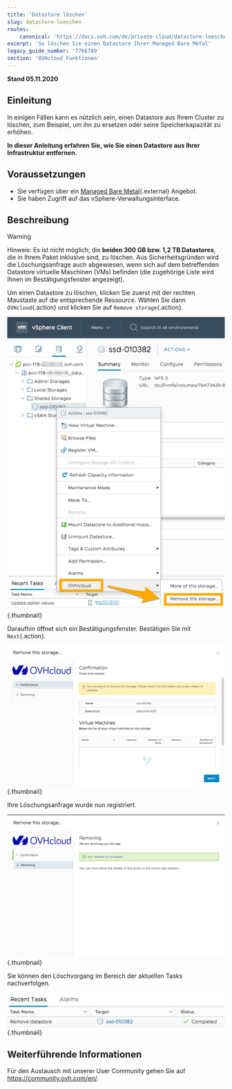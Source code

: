 ```yaml
---
title: 'Datastore löschen'
slug: datastore-loeschen
routes:
    canonical: 'https://docs.ovh.com/de/private-cloud/datastore-loeschen/'
excerpt: 'So löschen Sie einen Datastore Ihrer Managed Bare Metal'
legacy_guide_number: '7766789'
section: 'OVHcloud Funktionen'
---
```


**Stand 05.11.2020**

## Einleitung

In einigen Fällen kann es nützlich sein, einen Datastore aus Ihrem Cluster zu löschen, zum Beispiel, um ihn zu ersetzen oder seine Speicherkapazität zu erhöhen.

**In dieser Anleitung erfahren Sie, wie Sie einen Datastore aus Ihrer Infrastruktur entfernen.**

## Voraussetzungen

* Sie verfügen über ein [Managed Bare Metal](https://www.ovhcloud.com/de/managed-bare-metal/){.external} Angebot.
* Sie haben Zugriff auf das vSphere-Verwaltungsinterface.

## Beschreibung

> [!warning]
>
> Hinweis: Es ist nicht möglich, die **beiden 300 GB bzw. 1,2 TB Datastores**, die in Ihrem Paket inklusive sind, zu löschen. Aus Sicherheitsgründen wird die Löschungsanfrage auch abgewiesen, wenn sich auf dem betreffenden Datastore virtuelle Maschinen (VMs) befinden (die zugehörige Liste wird Ihnen im Bestätigungsfenster angezeigt).
> 

Um einen Datastore zu löschen, klicken Sie zuerst mit der rechten Maustaste auf die entsprechende Ressource. Wählen Sie dann `OVHcloud`{.action} und klicken Sie auf `Remove storage`{.action}.

![Wahl des Datastores](images/removedatastore01.png){.thumbnail}

Daraufhin öffnet sich ein Bestätigungsfenster. Bestätigen Sie mit `Next`{.action}.

![Löschen bestätigen](images/removedatastore02.png){.thumbnail}

Ihre Löschungsanfrage wurde nun registriert.

![Löschen bestätigt](images/removedatastore03.png){.thumbnail}

Sie können den Löschvorgang im Bereich der aktuellen Tasks nachverfolgen.

![Löschvorgang nachverfolgen](images/removedatastore04.png){.thumbnail}

## Weiterführende Informationen

Für den Austausch mit unserer User Community gehen Sie auf <https://community.ovh.com/en/>.

